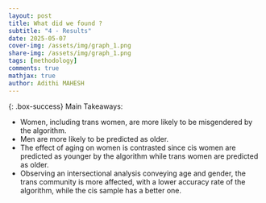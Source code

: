```yaml
---
layout: post
title: What did we found ?
subtitle: "4 - Results"
date: 2025-05-07
cover-img: /assets/img/graph_1.png
share-img: /assets/img/graph_1.png
tags: [methodology]
comments: true
mathjax: true
author: Adithi MAHESH
---
```


{: .box-success}
Main Takeaways:  
- Women, including trans women, are more likely to be misgendered by the algorithm.  
- Men are more likely to be predicted as older.  
- The effect of aging on women is contrasted since cis women are predicted as younger by the algorithm while trans women are predicted as older.  
- Observing an intersectional analysis conveying age and gender, the trans community is more affected, with a lower accuracy rate of the algorithm, while the cis sample has a better one.



